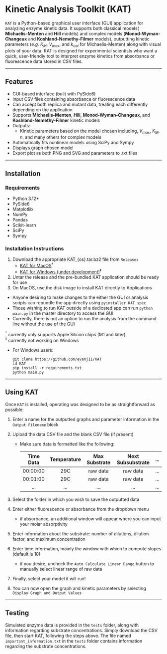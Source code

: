 # Kinetic Analysis Toolkit (KAT)

`KAT` is a Python-based graphical user interface (GUI) application for analyzing enzyme kinetic data. It supports both classical models( **Michaelis-Menten** and **Hill** 
models) and complex models (**Monod-Wyman-Changeux** and **Koshland-Nemethy-Filmer** models), outputting kinetic parameters (*e.g.* *K<sub>M</sub>*, *V<sub>max</sub>*, and *k<sub>cat</sub>* for Michaelis-Menten) along 
with visual plots of your data. KAT is designed for experimental scientists who want a quick, user-friendly tool to interpret enzyme kinetics from absorbance or fluorescence 
data stored in CSV files.

---

## Features

- GUI-based interface (built with PySide6)
- Input CSV files containing absorbance or fluorescence data
- Can accept both replica and mutant data, treating each differently depending on the application
- Supports **Michaelis-Menten**, **Hill**, **Monod-Wyman-Changeux**, and **Koshland-Nemethy-Filmer** kinetic models
- Outputs:
  - Kinetic parameters based on the model chosen including, *V<sub>max</sub>*, *K<sub>M</sub>*, *n*, and many others for complex models
- Automatically fits nonlinear models using SciPy and Sympy
- Displays graph chosen model
- Export plot as both PNG and SVG and parameters to .txt files

---

## Installation

### Requirements

- Python 3.12+
- PySide6
- Matplotlib
- NumPy
- Pandas
- Scikit-learn
- SciPy
- Sympy

### Installation Instructions

1. Download the appropriate KAT_{os}.tar.bz2 file from `Releases`
   - [KAT for MacOS](https://github.com/evanj11/KAT/releases/download/v0.1.0-alpha/KAT.dmg)$^\dagger$
   - [KAT for Windows (under development)](https://github.com/evanj11/KAT/releases/download/v0.1.0-alpha/KAT.exe)$^\ddagger$
3. Untar the release and the pre-bundled KAT application should be ready for use
4. On MacOS, use the disk image to install KAT directly to Applications

- Anyone desiring to make changes to the either the GUI or analysis scripts can rebundle the app directly using `pyinstaller KAT.spec`
- Those wishing to run KAT outside of a dedicated app can run `python main.py` in the master directory to access the GUI
- Currently, there is not an option to run the analysis from the command line without the use of the GUI<br />

$^\dagger$ currently only supports Apple Silicon chips (M1 and later)<br />
$^\ddagger$ currently not working on Windows
  - For Windows users:
     
      ```
      git clone https://github.com/evanj11/KAT
      cd KAT
      pip install -r requirements.txt
      python main.py
      ```
___

## Using KAT

Once `KAT` is installed, operating was designed to be as straightforward as possible:

1. Enter a name for the outputted graphs and parameter information in the `Output Filename` block
2. Upload the data CSV file and the blank CSV file (if present)
   - Make sure data is formatted like the following:
  
     | Time Data | Temperature | Max Substrate | Next Subsubstrate | ... |
     | :---: | :---: | :---: | :---: | :---: |
     | 00:00:00 |  29C  | raw data   | raw data | ... |
     | 00:01:00 |  29C  | raw data   | raw data | ... |
     | ... | ... | ... | ... | ... |

4. Select the folder in which you wish to save the outputted data
5. Enter either fluorescence or absorbance from the dropdown menu
   - if absorbance, an additional window will appear where you can input your molar absorptivity 
6. Enter information about the substrate: number of dilutions, dilution factor, and maximum concentration
7. Enter time information, mainly the window with which to compute slopes (default is 10)
   - if you desire, uncheck the `Auto Calculate Linear Range` button to manually select linear range of raw data
8. Finally, select your model it will run!
9. You can now open the graph and kinetic parameters by selecting `Display Graph and Output Values`
___
## Testing

Simulated enzyme data is provided in the `tests` folder, along with information regarding substrate concentrations.
Simply download the CSV file, then start KAT, following the steps above. 
The file named `important_information.txt` in the `tests` folder contains information regarding the substrate concentrations.

